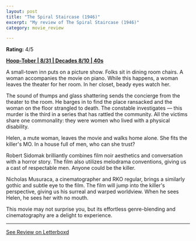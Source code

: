 ```yaml
---
layout: post
title: "The Spiral Staircase (1946)"
excerpt: "My review of The Spiral Staircase (1946)"
category: movie_review

---
```


**Rating:** 4/5

<b><a href="https://boxd.it/pRQY0/detail">Hoop-Tober | 8/31 | Decades 8/10 | 40s</a></b>

A small-town inn puts on a picture show. Folks sit in dining room chairs. A woman accompanies the movie on piano. While this happens, a woman leaves the theater for her room. In her closet, beady eyes watch her.

The sound of thumps and glass shattering sends the concierge from the theater to the room. He barges in to find the place ransacked and the woman on the floor strangled to death. The constable investigates — this murder is the third in a series that has rattled the community. All the victims share one commonality: they were women who lived with a physical disability.

Helen, a mute woman, leaves the movie and walks home alone. She fits the killer's MO. In a house full of men, who can she trust?

Robert Sidomak brilliantly combines film noir aesthetics and conversation with a horror story. The film also utilizes melodrama conventions, giving us a cast of respectable men. Anyone could be the killer.

Nicholas Musuraca, a cinematographer and RKO regular, brings a similarly gothic and subtle eye to the film. The film will jump into the killer's perspective, giving us his surreal and warped worldview. When he sees Helen, he sees her with no mouth.

This movie may not surprise you, but its effortless genre-blending and cinematography are a delight to experience.

<hr>

[See Review on Letterboxd](https://boxd.it/8eVPWJ)
